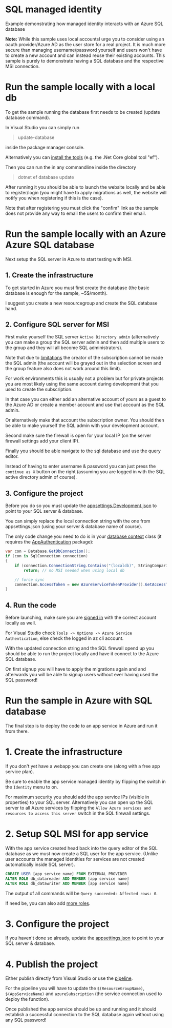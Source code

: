 # SQL managed identity

Example demonstrating how managed identity interacts with an Azure SQL database

**Note:** While this sample uses local accountsI urge you to consider using an oauth provider/Azure AD as the user store for a real project. It is much more secure than managing username/password yourself and users won't have to create a new account and can instead reuse their existing accounts. This sample is purely to demonstrate having a SQL database and the respective MSI connection.

# Run the sample locally with a local db

To get the sample running the database first needs to be created (update database command).

In Visual Studio you can simply run

> update-database

inside the package manager console.

Alternatively you can [install the tools](https://docs.microsoft.com/ef/core/miscellaneous/cli/index) (e.g. the .Net Core global tool "ef").

Then you can run the in any commandline inside the directory

> dotnet ef database update

After running it you should be able to launch the website locally and be able to register/login (you might have to apply migrations as well, the website will notify you when registering if this is the case).

Note that after registering you must click the "confim" link as the sample does not provide any way to email the users to confirm their email.

# Run the sample locally with an Azure Azure SQL database

Next setup the SQL server in Azure to start testing with MSI.

## 1. Create the infrastructure

To get started in Azure you must first create the database (the basic database is enough for the sample, ~5$/month).

I suggest you create a new resourcegroup and create the SQL database hand.

## 2. Configure SQL server for MSI

First make yourself the SQL server `Active Directory admin` (alternatively you can make a group the SQL server admin and then add multiple users to the group and they will all become SQL administrators).

Note that due to [limitations](https://docs.microsoft.com/azure/sql-database/sql-database-aad-authentication#azure-ad-features-and-limitations) the creator of the subscription cannot be made the SQL admin (the account will be grayed out in the selection screen and the group feature also does not work around this limit).

For work environments this is usually not a problem but for private projects you are most likely using the same account during development that you used to create the subscription.

In that case you can either add an alternative account of yours as a guest to the Azure AD or create a member account and use that account as the SQL admin.

Or alternatively make that account the subscription owner. You should then be able to make yourself the SQL admin with your development account.

Second make sure the firewall is open for your local IP (on the server firewall settings add your client IP).

Finally you should be able navigate to the sql database and use the query editor.

Instead of having to enter username & password you can just press the `continue as X` button on the right (assuming you are logged in with the SQL active directory admin of course).

## 3. Configure the project

Before you do so you must update the [appsettings.Development.json](./SQLManagedIdentity/appsettings.Development.json) to point to your SQL server & database.

You can simply replace the local connection string with the one from appsettings.json (using your server & database name of course).

The only code change you need to do is in your [database context](./SqlManagedIdentity/Data/ApplicationDbContext.cs) class (it requires the [AppAuthentication](https://www.nuget.org/packages/Microsoft.Azure.Services.AppAuthentication) package):

``` csharp
var con = Database.GetDbConnection();
if (con is SqlConnection connection)
{
    if (connection.ConnectionString.Contains("(localdb)", StringComparison.OrdinalIgnoreCase))
        return; // no MSI needed when using local db

    // force sync 
    connection.AccessToken = new AzureServiceTokenProvider().GetAccessTokenAsync("https://database.windows.net/").Result;
}
```

## 4. Run the code

Before launching, make sure you are [signed in](https://docs.microsoft.com/azure/app-service/app-service-web-tutorial-connect-msi#set-up-visual-studio) with the correct account locally as well.

For Visual Studio check `Tools -> Options -> Azure Service Authentication`, else check the logged in az cli account.

With the updated connection string and the SQL firewall opend up you should be able to run the project locally and have it connect to the Azure SQL database.

On first signup you will have to apply the migrations again and and afterwards you will be able to signup users without ever having used the SQL password!

# Run the sample in Azure with SQL database

The final step is to deploy the code to an app service in Azure and run it from there.

# 1. Create the infrastructure

If you don't yet have a webapp you can create one (along with a free app service plan).

Be sure to enable the app service managed identity by flipping the switch in the `Identity` menu to on.

For maximum security you should add the app service IPs (visible in properties) to your SQL server. Alternatively you can open up the SQL server to all Azure services by flipping the `Allow Azure services and resources to access this server` switch in the SQL firewall settings.

# 2. Setup SQL MSI for app service

With the app service created head back into the query editor of the SQL database as we must now create a SQL user for the app service. (Unlike user accounts the managed identities for services are not created automatically inside SQL server).


``` sql
CREATE USER [app service name] FROM EXTERNAL PROVIDER
ALTER ROLE db_datareader ADD MEMBER [app service name]
ALTER ROLE db_datawriter ADD MEMBER [app service name]
```

The output of all commands will be `Query succeeded: Affected rows: 0`.

If need be, you can also add [more roles](https://docs.microsoft.com/sql/relational-databases/security/authentication-access/database-level-roles#fixed-database-roles).

# 3. Configure the project

If you haven't done so already, update the [appsettings.json](./SqlManagedIdentity/appsettings.json) to point to your SQL server & database.

# 4. Publish the project

Either publish directly from Visual Studio or use the [pipeline](./azure-pipelines.yml).

For the pipeline you will have to update the `$(ResourceGroupName)`, `$(AppServiceName)` and `azureSubscription` (the service connection used to deploy the function).

Once published the app service should be up and running and it should establish a successful connection to the SQL database again without using any SQL password!